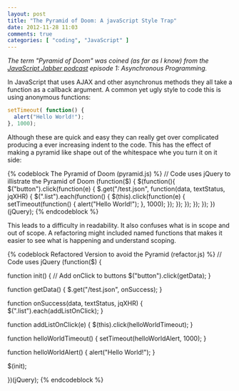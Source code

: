```yaml
---
layout: post
title: "The Pyramid of Doom: A javaScript Style Trap"
date: 2012-11-28 11:03
comments: true
categories: [ "coding", "JavaScript" ]
---
```

*The term "Pyramid of Doom" was coined (as far as I know) from the
[JavaScript Jabber podcast][1] episode 1: Asynchronous Programming.*

[1]: http://javascriptjabber.com/001-jsj-asynchronous-programming/

In JavaScript that uses AJAX and other asynchronus methods they all take a
function as a callback argument. A common yet ugly style to code this is using
anonymous functions:

```javascript
setTimeout( function() {
  alert("Hello World!");
}, 1000); 
```

Although these are quick and easy they can really get over complicated producing
a ever increasing indent to the code. This has the effect of making a pyramid
like shape out of the whitespace whe you turn it on it side:

<!-- more -->

{% codeblock The Pyramid of Doom (pyramid.js) %}
// Code uses jQuery to illistrate the Pyramid of Doom
(function($) {
  $(function(){
    $("button").click(function(e) {
      $.get("/test.json", function(data, textStatus, jqXHR) {
        $(".list").each(function() {
          $(this).click(function(e) {
            setTimeout(function() {
              alert("Hello World!");
            }, 1000);
          });
        });
      });
    });
  });
})(jQuery);
{% endcodeblock %}

This leads to a difficulty in readability. It also confuses what is in scope and
out of scope. A refactoring might included named functions that makes it easier
to see what is happening and understand scoping.

{% codeblock Refactored Version to avoid the Pyramid (refactor.js) %}
// Code uses jQuery
(function($) {

  function init() {
    // Add onClick to buttons
    $("button").click(getData);
  }

  function getData() {
    $.get("/test.json", onSuccess);
  }

  function onSuccess(data, textStatus, jqXHR) {
    $(".list").each(addListOnClick);
  }

  function addListOnClick(e) {
    $(this).click(helloWorldTimeout);
  }

  function helloWorldTimeout() {
    setTimeout(helloWorldAlert, 1000);
  }

  function helloWorldAlert() {
    alert("Hello World!");
  }

  $(init);

})(jQuery);
{% endcodeblock %}
